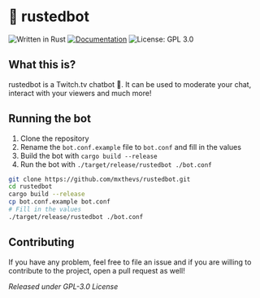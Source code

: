 # 🦀 rustedbot

![Written in Rust](https://img.shields.io/badge/-Rust-F74C00?style=square&logo=rust&logoColor=white)
[![Documentation](https://img.shields.io/badge/documentation-yes-brightgreen.svg)](https://github.com/mxthevs/rustedbot#readme)
![License: GPL 3.0](https://img.shields.io/badge/License-GPLv3.0-blue.svg)

## What this is?

rustedbot is a Twitch.tv chatbot 🤗. It can be used to moderate your chat, interact with your viewers and much more!

## Running the bot 

1. Clone the repository
2. Rename the `bot.conf.example` file to `bot.conf` and fill in the values
3. Build the bot with `cargo build --release`
4. Run the bot with `./target/release/rustedbot ./bot.conf`

```bash
git clone https://github.com/mxthevs/rustedbot.git
cd rustedbot
cargo build --release
cp bot.conf.example bot.conf
# Fill in the values
./target/release/rustedbot ./bot.conf
```

## Contributing

If you have any problem, feel free to file an issue and if you are willing to contribute to the project, open a pull request as well!

_Released under GPL-3.0 License_
